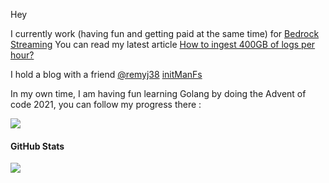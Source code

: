 Hey

I currently work (having fun and getting paid at the same time) for [Bedrock Streaming](https://www.bedrockstreaming.com/)
You can read my latest article [How to ingest 400GB of logs per hour?](https://tech.bedrockstreaming.com/2022/08/08/private-cdn-logs.html)

I hold a blog with a friend [@remyj38](https://github.com/remyj38) [initManFs](https://initmanfs.eu/en/)

In my own time, I am having fun learning Golang by doing the Advent of code 2021, you can follow my progress there :

[![](https://github-readme-stats.vercel.app/api/pin?&bg_color=30,e96443,904e95&title_color=fff&text_color=fff&username=arthurzinck&repo=advent-of-code-2021)](https://github.com/arthurzinck/advent-of-code-2021)

#### GitHub Stats
[![](https://github-readme-stats.vercel.app/api?username=arthurzinck&show_icons=true&count_private=true&include_all_commits=true)](https://github.com/arthurzinck)
